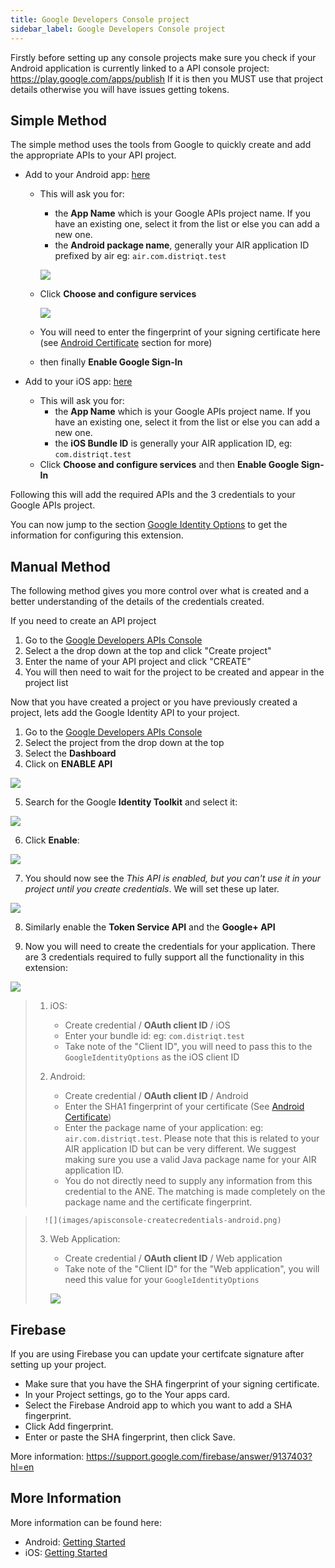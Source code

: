 ```yaml
---
title: Google Developers Console project
sidebar_label: Google Developers Console project
---
```



Firstly before setting up any console projects make sure you check if your Android application 
is currently linked to a API console project: https://play.google.com/apps/publish 
If it is then you MUST use that project details otherwise you will have issues getting tokens.


## Simple Method

The simple method uses the tools from Google to quickly create and add the appropriate APIs
to your API project.


- Add to your Android app: [here](https://developers.google.com/mobile/add?platform=android&cntapi=signin&cnturl=https:%2F%2Fdevelopers.google.com%2Fidentity%2Fsign-in%2Fios%2Fsign-in%3Fconfigured%3Dtrue&cntlbl=Continue%20Adding%20Sign-In)

	- This will ask you for:
		- the **App Name** which is your Google APIs project name. 
		If you have an existing one, select it from the list or else you can add a new one.
		- the **Android package name**, generally your AIR application ID prefixed by air eg: `air.com.distriqt.test`
		
		![](images/project-simple-enterdetails.png)

	- Click **Choose and configure services** 

		![](images/project-simple-enablesignin.png)

	- You will need to enter the fingerprint of your signing certificate here (see [Android Certificate](android-certificate) section for more)
	- then finally **Enable Google Sign-In**


- Add to your iOS app: [here](https://developers.google.com/mobile/add?platform=ios&cntapi=signin&cnturl=https:%2F%2Fdevelopers.google.com%2Fidentity%2Fsign-in%2Fios%2Fsign-in%3Fconfigured%3Dtrue&cntlbl=Continue%20Adding%20Sign-In)

	- This will ask you for:
		- the **App Name** which is your Google APIs project name. 
		If you have an existing one, select it from the list or else you can add a new one.
		- the **iOS Bundle ID** is generally your AIR application ID, eg: `com.distriqt.test`
	- Click **Choose and configure services** and then **Enable Google Sign-In**


Following this will add the required APIs and the 3 credentials to your Google APIs project.

You can now jump to the section [Google Identity Options](google-identity-options) to get 
the information for configuring this extension.



## Manual Method

The following method gives you more control over what is created and a better understanding 
of the details of the credentials created. 

If you need to create an API project 

1. Go to the [Google Developers APIs Console](https://console.developers.google.com/apis)
2. Select a the drop down at the top and click "Create project"
3. Enter the name of your API project and click "CREATE"
4. You will then need to wait for the project to be created and appear in the project list


Now that you have created a project or you have previously created a project, lets add the
Google Identity API to your project.


1. Go to the [Google Developers APIs Console](https://console.developers.google.com/apis)
2. Select the project from the drop down at the top
3. Select the **Dashboard**
4. Click on **ENABLE API**

![](images/apisconsole-dashboard-enableapi.png)

5. Search for the Google **Identity Toolkit** and select it:

![](images/apisconsole-library-search.png)

6. Click **Enable**:

![](images/apisconsole-identity-enable.png)


7. You should now see the *This API is enabled, but you can't use it in your project until you create credentials*. 
  We will set these up later.

![](images/apisconsole-identity-gotocredentials.png)

8. Similarly enable the **Token Service API** and the **Google+ API** 

9. Now you will need to create the credentials for your application. There are 3 credentials 
required to fully support all the functionality in this extension:

![](images/apisconsole-createcredentials.png)

>
>	1. iOS:
>		- Create credential / **OAuth client ID** / iOS 
>		- Enter your bundle id: eg: `com.distriqt.test`
>		- Take note of the "Client ID", you will need to pass this to the `GoogleIdentityOptions` as the iOS client ID
>
>	2. Android:
>
>		- Create credential / **OAuth client ID** / Android
>		- Enter the SHA1 fingerprint of your certificate (See [Android Certificate](android-certificate))
>		- Enter the package name of your application: eg: `air.com.distriqt.test`. Please note that this 
>		  is related to your AIR application ID but can be very different. We suggest making sure you use 
>		  a valid Java package name for your AIR application ID. 
>		- You do not directly need to supply any information from this credential to the ANE. 
>		  The matching is made completely on the package name and the certificate fingerprint.

>		![](images/apisconsole-createcredentials-android.png)
>
>	3. Web Application:
>		- Create credential / **OAuth client ID** / Web application
>		- Take note of the "Client ID" for the "Web application", you will need this value for your `GoogleIdentityOptions`
>
>		![](images/apisconsole-createcredentials-webapp.png)
>




## Firebase

If you are using Firebase you can update your certifcate signature after setting up your project.

- Make sure that you have the SHA fingerprint of your signing certificate.
- In your Project settings, go to the Your apps card.
- Select the Firebase Android app to which you want to add a SHA fingerprint.
- Click Add fingerprint.
- Enter or paste the SHA fingerprint, then click Save.


More information: https://support.google.com/firebase/answer/9137403?hl=en





## More Information

More information can be found here:

- Android: [Getting Started](https://developers.google.com/identity/sign-in/android/start-integrating)
- iOS: [Getting Started](https://developers.google.com/identity/sign-in/ios/start-integrating)


